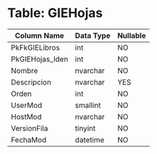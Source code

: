 # Table: GIEHojas

| Column Name | Data Type | Nullable |
|-------------|-----------|----------|
| PkFkGIELibros | int | NO |
| PkGIEHojas_Iden | int | NO |
| Nombre | nvarchar | NO |
| Descripcion | nvarchar | YES |
| Orden | int | NO |
| UserMod | smallint | NO |
| HostMod | nvarchar | NO |
| VersionFila | tinyint | NO |
| FechaMod | datetime | NO |
